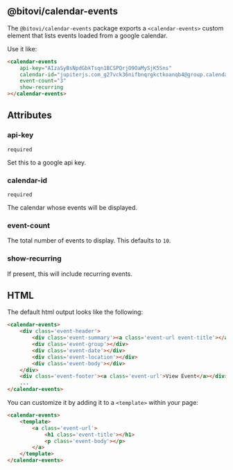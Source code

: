 ## @bitovi/calendar-events

The `@bitovi/calendar-events` package exports a `<calendar-events>`
custom element that lists events loaded from a google calendar.

Use it like:

```html
<calendar-events
	api-key="AIzaSyBsNpdGbkTsqn1BCSPQrjO9OaMySjK5Sns"
	calendar-id="jupiterjs.com_g27vck36nifbnqrgkctkoanqb4@group.calendar.google.com"
	event-count="3"
	show-recurring
></calendar-events>
```

## Attributes

### api-key

`required`

Set this to a google api key.

### calendar-id

`required`

The calendar whose events will be displayed.

### event-count

The total number of events to display. This defaults to `10`.

### show-recurring

If present, this will include recurring events.


## HTML

The default html output looks like the following:

```html
<calendar-events>
	<div class='event-header'>
		<div class='event-summary'><a class='event-url event-title'></a></div>
		<div class='event-group'></div>
		<div class='event-date'></div>
		<div class='event-location'></div>
		<div class='event-body'></div>
	</div>
	<div class='event-footer'><a class='event-url'>View Event</a></div>
	...
</calendar-events>
```

You can customize it by adding it to a `<template>` within your page:

```html
<calendar-events>
	<template>
		<a class='event-url'>
			<h1 class='event-title'></h1>
			<p class='event-body'></p>
		</a>
	</template>
</calendar-events>
```
